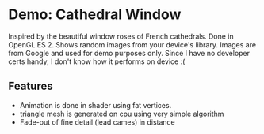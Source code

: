 Demo: Cathedral Window
======================

Inspired by the beautiful window roses of French cathedrals. Done in OpenGL ES 2. Shows random images from your device's library. Images are from Google and used for demo purposes only. Since I have no developer certs handy, I don't know how it performs on device :(

Features
--------

- Animation is done in shader using fat vertices.
- triangle mesh is generated on cpu using very simple algorithm
- Fade-out of fine detail (lead cames) in distance
